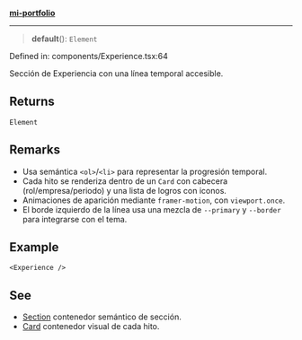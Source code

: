 [**mi-portfolio**](../../../README.md)

***

> **default**(): `Element`

Defined in: components/Experience.tsx:64

Sección de Experiencia con una línea temporal accesible.

## Returns

`Element`

## Remarks

- Usa semántica `<ol>`/`<li>` para representar la progresión temporal.
- Cada hito se renderiza dentro de un `Card` con cabecera (rol/empresa/periodo)
  y una lista de logros con iconos.
- Animaciones de aparición mediante `framer-motion`, con `viewport.once`.
- El borde izquierdo de la línea usa una mezcla de `--primary` y `--border` para
  integrarse con el tema.

## Example

```tsx
<Experience />
```

## See

 - [Section](../../layout/Section/functions/default.md) contenedor semántico de sección.
 - [Card](../../ui/Card/functions/default.md) contenedor visual de cada hito.
